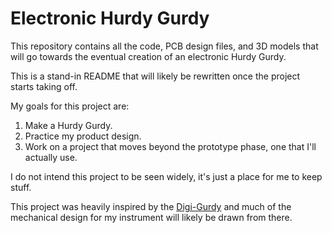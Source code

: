 # Electronic Hurdy Gurdy

This repository contains all the code, PCB design files, and 3D models that will go towards the eventual creation of an electronic Hurdy Gurdy.

This is a stand-in README that will likely be rewritten once the project starts taking off.

My goals for this project are:
1. Make a Hurdy Gurdy.
2. Practice my product design.
3. Work on a project that moves beyond the prototype phase, one that I'll actually use.

I do not intend this project to be seen widely, it's just a place for me to keep stuff.

This project was heavily inspired by the [Digi-Gurdy](https://hackaday.io/project/165251-the-digi-gurdy-and-diginerdygurdy) and much of the mechanical design for my instrument will likely be drawn from there.
